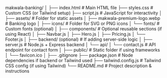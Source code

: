 makwala-banking/
│
├── index.html                  # Main HTML file
├── styles.css                  # Custom CSS (or Tailwind setup)
├── script.js                   # JavaScript for interactivity
│
├── assets/                     # Folder for static assets
│   ├── makwala-premium-logo.webp   # Banking logo
│   ├── icons/                  # Folder for SVG or PNG icons
│   └── fonts/                  # Custom fonts (optional)
│
├── components/                 # Optional reusable sections (if using React)
│   ├── Navbar.js
│   ├── Hero.js
│   ├── Pricing.js
│   └── Footer.js
│
├── backend/ (optional)         # If adding server-side logic
│   ├── server.js               # Node.js + Express backend
│   └── api/
│       └── contact.js          # API endpoint for contact form
│
├── public/                     # Static folder if using frameworks
│   └── favicon.ico
│
├── .gitignore
├── package.json                # Node dependencies if backend or Tailwind used
├── tailwind.config.js          # Tailwind CSS config (if using Tailwind)
└── README.md                   # Project description & instructions
